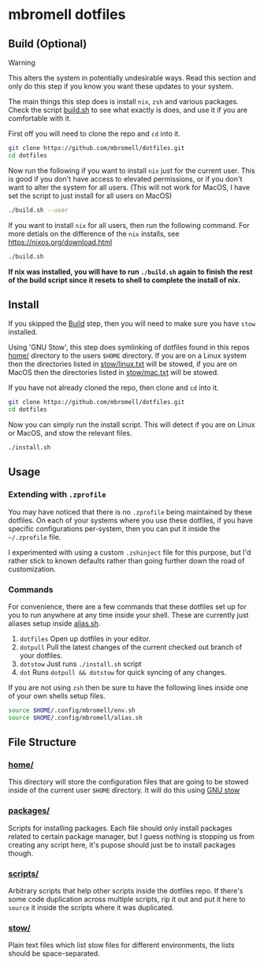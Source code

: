 # mbromell dotfiles

## Build (Optional)

> [!WARNING]
> This alters the system in potentially undesirable ways. Read this section and only do this step if you know you want these updates to your system.
>
> The main things this step does is install `nix`, `zsh` and various packages. Check the script [build.sh](build.sh) to see what exactly is does, and use it if you are comfortable with it.

First off you will need to clone the repo and `cd` into it.

```bash
git clone https://github.com/mbromell/dotfiles.git
cd dotfiles
```

Now run the following if you want to install `nix` just for the current user. This is good if you don't have access to elevated permissions, or if you don't want to alter the system for all users. (This will not work for MacOS, I have set the script to just install for all users on MacOS)

```bash
./build.sh --user
```

If you want to install `nix` for all users, then run the following command. For more detials on the difference of the `nix` installs, see https://nixos.org/download.html

```bash
./build.sh
```

**If nix was installed, you will have to run `./build.sh` again to finish the rest of the build script since it resets to shell to complete the install of nix.**

## Install

If you skipped the [Build](#build-optional) step, then you will need to make sure you have `stow` installed.

Using 'GNU Stow', this step does symlinking of dotfiles found in this repos [home/](home/) directory to the users `$HOME` directory. If you are on a Linux system then the directories listed in [stow/linux.txt](stow/linux.txt) will be stowed, if you are on MacOS then the directories listed in [stow/mac.txt](stow/mac.txt) will be stowed.

If you have not already cloned the repo, then clone and `cd` into it.

```bash
git clone https://github.com/mbromell/dotfiles.git
cd dotfiles
```

Now you can simply run the install script. This will detect if you are on Linux or MacOS, and stow the relevant files.

```bash
./install.sh
```

## Usage

### Extending with `.zprofile`

You may have noticed that there is no `.zprofile` being maintained by these dotfiles. On each of your systems where you use these dotfiles, if you have specific configurations per-system, then you can put it inside the `~/.zprofile` file.

I experimented with using a custom `.zshinject` file for this purpose, but I'd rather stick to known defaults rather than going further down the road of customization.

### Commands

For convenience, there are a few commands that these dotfiles set up for you to run anywhere at any time inside your shell. These are currently just aliases setup inside [alias.sh](./home/mbromell/.config/mbromell/alias.sh).

1. `dotfiles` Open up dotfiles in your editor.
2. `dotpull` Pull the latest changes of the current checked out branch of your dotfiles.
3. `dotstow` Just runs `./install.sh` script
4. `dot` Runs `dotpull && dotstow` for quick syncing of any changes.

If you are not using `zsh` then be sure to have the following lines inside one
of your own shells setup files.

```bash
source $HOME/.config/mbromell/env.sh
source $HOME/.config/mbromell/alias.sh
```

## File Structure

### [home/](home/)

This directory will store the configuration files that are going to be stowed inside of the current user `$HOME` directory. It will do this using [GNU stow](https://brandon.invergo.net/news/2012-05-26-using-gnu-stow-to-manage-your-dotfiles.html)

### [packages/](packages/)

Scripts for installing packages. Each file should only install packages related to certain package manager, but I guess nothing is stopping us from creating any script here, it's pupose should just be to install packages though.

### [scripts/](scripts/)

Arbitrary scripts that help other scripts inside the dotfiles repo. If there's some code duplication across multiple scripts, rip it out and put it here to `source` it inside the scripts where it was duplicated.

### [stow/](stow/)

Plain text files which list stow files for different environments, the lists should be space-separated.
